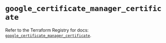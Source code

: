 # `google_certificate_manager_certificate`

Refer to the Terraform Registry for docs: [`google_certificate_manager_certificate`](https://registry.terraform.io/providers/hashicorp/google/5.21.0/docs/resources/certificate_manager_certificate).

